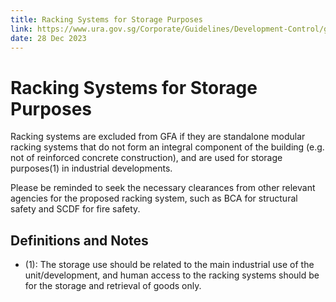 ```yaml
---
title: Racking Systems for Storage Purposes
link: https://www.ura.gov.sg/Corporate/Guidelines/Development-Control/gross-floor-area/GFA/RackingSystemsforStoragePurposes
date: 28 Dec 2023
---
```


# Racking Systems for Storage Purposes

Racking systems are excluded from GFA if they are standalone modular racking systems that do not form an integral component of the building (e.g. not of reinforced concrete construction), and are used for storage purposes(1) in industrial developments.

Please be reminded to seek the necessary clearances from other relevant agencies for the proposed racking system, such as BCA for structural safety and SCDF for fire safety.

## Definitions and Notes

- (1): The storage use should be related to the main industrial use of the unit/development, and human access to the racking systems should be for the storage and retrieval of goods only.
